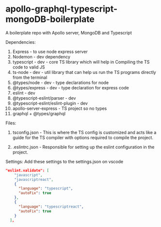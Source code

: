 # apollo-graphql-typescript-mongoDB-boilerplate

A boilerplate repo with Apollo server, MongoDB and Typescript

Dependencies:

1. Express - to use node express server
2. Nodemon - dev dependency
3. typescript - dev - core TS library which will help in Compiling the TS code to valid JS
4. ts-node - dev - util library that can help us run the TS programs directly from the terminal
5. @types/node - dev - type declarations for node
6. @types/express - dev - type declaration for express code
7. eslint - dev
8. @typescript-eslint/parser - dev
9. @typescript-eslint/eslint-plugin - dev
10. apollo-server-express - TS project so no types
11. graphql + @types/graphql

Files:

1. tsconfig.json - This is where the TS config is customized and acts like a guide for the TS compiler with options required to compile the project.

2. .eslintrc.json - Responsible for setting up the eslint configuration in the project.

Settings:
Add these settings to the settings.json on vscode

```json
"eslint.validate": [
    "javascript",
    "javascriptreact",
    {
      "language": "typescript",
      "autoFix": true
    },
    {
      "language": "typescriptreact",
      "autoFix": true
    }
  ],
```
